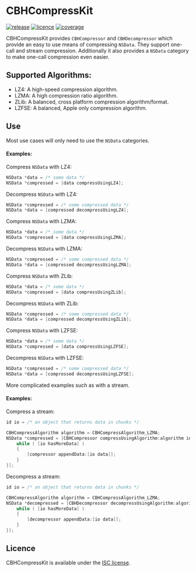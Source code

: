 # CBHCompressKit

[![release](https://img.shields.io/badge/release-1.0.1-blue.svg?cacheSeconds=2592000)](https://github.com/chris-huxtable/CBHCompressKit/releases)
[![licence](https://img.shields.io/badge/licence-ISC-lightgrey.svg?cacheSeconds=2592000)](https://github.com/chris-huxtable/CBHCompressKit/blob/master/LICENSE)
[![coverage](https://img.shields.io/badge/coverage-97%25-brightgreen.svg?cacheSeconds=2592000)](https://github.com/chris-huxtable/CBHCompressKit)

CBHCompressKit provides `CBHCompressor` and `CBHDecompressor` which provide an easy to use means of compressing `NSData`.  They support one-call  and stream compression. Additionally it also provides a `NSData` category to make one-call compression even easier.


## Supported Algorithms:

-  LZ4: A high-speed compression algorithm.
-  LZMA: A high compression ratio algorithm.
-  ZLib: A balanced, cross platform compression algorithm/format.
-  LZFSE: A balanced,  Apple only compression algorithm.


## Use

Most use cases will only need to use the `NSData`  categories.

#### Examples:

Compress `NSData` with LZ4:
```objective-c
NSData *data = /* some data */
NSData *compressed = [data compressUsingLZ4];
```

Decompress `NSData` with LZ4:
```objective-c
NSData *compressed = /* some compressed data */
NSData *data = [compressed decompressUsingLZ4];
```

Compress `NSData` with LZMA:
```objective-c
NSData *data = /* some data */
NSData *compressed = [data compressUsingLZMA];
```

Decompress `NSData` with LZMA:
```objective-c
NSData *compressed = /* some compressed data */
NSData *data = [compressed decompressUsingLZMA];
```

Compress `NSData` with ZLib:
```objective-c
NSData *data = /* some data */
NSData *compressed = [data compressUsingZLib];
```

Decompress `NSData` with ZLib:
```objective-c
NSData *compressed = /* some compressed data */
NSData *data = [compressed decompressUsingZLib];
```

Compress `NSData` with LZFSE:
```objective-c
NSData *data = /* some data */
NSData *compressed = [data compressUsingLZFSE];
```

Decompress `NSData` with LZFSE:
```objective-c
NSData *compressed = /* some compressed data */
NSData *data = [compressed decompressUsingLZFSE];
```

More complicated examples such as with a stream.

#### Examples:

Compress a stream:
```objective-c
id io = /* an object that returns data in chunks */

CBHCompressAlgorithm algorithm = CBHCompressAlgorithm_LZMA;
NSData *compressed = [CBHCompressor compressUsingAlgorithm:algorithm inBlock:^(CBHCompressor *compressor) {
	while ( [io hasMoreData] )
	{
		[compressor appendData:[io data]];
	}
}];
```

Decompress a stream:
```objective-c
id io = /* an object that returns data in chunks */

CBHCompressAlgorithm algorithm = CBHCompressAlgorithm_LZMA;
NSData *decompressed = [CBHDecompressor decompressUsingAlgorithm:algorithm inBlock:^(CBHDecompressor *decompressor) {
	while ( [io hasMoreData] )
	{
		[decompressor appendData:[io data]];
	}
}];
```


## Licence
CBHCompressKit is available under the [ISC license](https://github.com/chris-huxtable/CBHCompressKit/blob/master/LICENSE).
